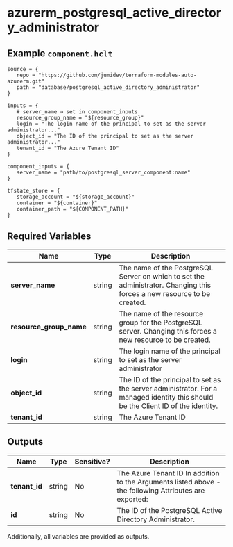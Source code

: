 # azurerm_postgresql_active_directory_administrator



## Example `component.hclt`

```hcl
source = {
   repo = "https://github.com/jumidev/terraform-modules-auto-azurerm.git"   
   path = "database/postgresql_active_directory_administrator"   
}

inputs = {
   # server_name → set in component_inputs
   resource_group_name = "${resource_group}"   
   login = "The login name of the principal to set as the server administrator..."   
   object_id = "The ID of the principal to set as the server administrator..."   
   tenant_id = "The Azure Tenant ID"   
}

component_inputs = {
   server_name = "path/to/postgresql_server_component:name"   
}

tfstate_store = {
   storage_account = "${storage_account}"   
   container = "${container}"   
   container_path = "${COMPONENT_PATH}"   
}

```

## Required Variables

| Name | Type |  Description |
| ---- | --------- |  ----------- |
| **server_name** | string |  The name of the PostgreSQL Server on which to set the administrator. Changing this forces a new resource to be created. | 
| **resource_group_name** | string |  The name of the resource group for the PostgreSQL server. Changing this forces a new resource to be created. | 
| **login** | string |  The login name of the principal to set as the server administrator | 
| **object_id** | string |  The ID of the principal to set as the server administrator. For a managed identity this should be the Client ID of the identity. | 
| **tenant_id** | string |  The Azure Tenant ID | 



## Outputs

| Name | Type | Sensitive? | Description |
| ---- | ---- | --------- | --------- |
| **tenant_id** | string | No  | The Azure Tenant ID In addition to the Arguments listed above - the following Attributes are exported: | 
| **id** | string | No  | The ID of the PostgreSQL Active Directory Administrator. | 

Additionally, all variables are provided as outputs.
